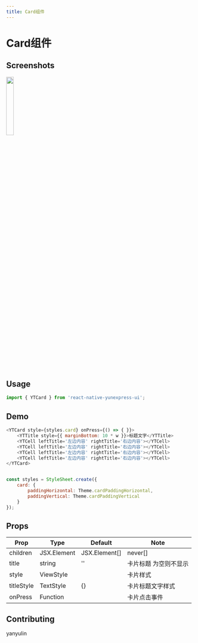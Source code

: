 ```yaml
---
title: Card组件
---
```


# Card组件

## Screenshots
<img src="/assets/card.jpg" width="20%" height="20%"> 

## Usage

```js
import { YTCard } from 'react-native-yunexpress-ui';
```

## Demo

```js
<YTCard style={styles.card} onPress={() => { }}>
	<YTTitle style={{ marginBottom: 10 * w }}>标题文字</YTTitle>
	<YTCell leftTitle='左边内容' rightTitle='右边内容'></YTCell>
	<YTCell leftTitle='左边内容' rightTitle='右边内容'></YTCell>
	<YTCell leftTitle='左边内容' rightTitle='右边内容'></YTCell>
	<YTCell leftTitle='左边内容' rightTitle='右边内容'></YTCell>
</YTCard>


const styles = StyleSheet.create({
	card: {
		paddingHorizontal: Theme.cardPaddingHorizontal,
		paddingVertical: Theme.cardPaddingVertical
	}
});
```

## Props
| Prop | Type | Default | Note |
|---|---|---|---|
| children | JSX.Element | JSX.Element[] | never[] |  | 卡片里面的内容
| title | string | '' | 卡片标题 为空则不显示
| style | ViewStyle |  | 卡片样式
| titleStyle | TextStyle | {} | 卡片标题文字样式
| onPress | Function |  | 卡片点击事件
 
## Contributing

yanyulin
